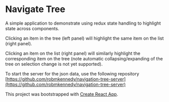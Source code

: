 # Navigate Tree

A simple application to demonstrate using redux state handling to highlight state across components.

Clicking an item in the tree (left panel) will highlight the same item on the list (right panel).

Clicking an item on the list (right panel) will similarly highlight the corresponding item on the tree (note automatic collapsing/expanding of the tree on selection change is not yet supported).

To start the server for the json data, use the following repository [https://github.com/robmkennedy/navigation-tree-server](https://github.com/robmkennedy/navigation-tree-server)

This project was bootstrapped with [Create React App](https://github.com/facebook/create-react-app).